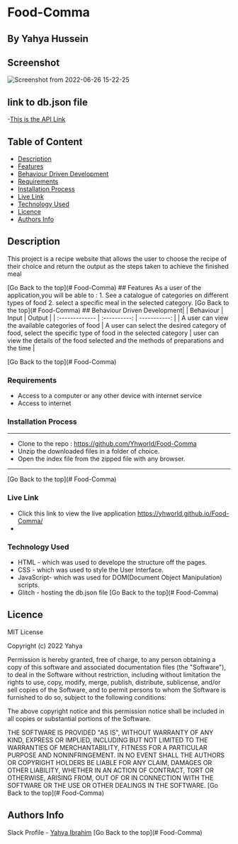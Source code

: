 # Food-Comma
 ## By Yahya Hussein
## Screenshot
![Screenshot from 2022-06-26 15-22-25](https://user-images.githubusercontent.com/74947307/175814008-7e4aa4b4-b066-427a-a686-6dd6e8bb6ba1.png)

## link to db.json file
-[This is the API Link](https://foregoing-typhoon-scissor.glitch.me/db.json)

## Table of Content
 - [Description](#description)
 - [Features](#features)
 - [Behaviour Driven Development](#Behaviour-Driven-Development)
 - [Requirements](#requirements)
 - [Installation Process](#installation-Process)
 - [Live Link](#Live-Link)
 - [Technology  Used](#technology-Used)
 - [Licence](#licence)
 - [Authors Info](#Authors-Info)
 ## Description
 <p>This project is a recipe website that allows the user to choose the recipe of their choice and return the output as the steps taken to achieve the finished meal</p>
[Go Back to the top](# Food-Comma)
## Features
As a user of the application,you will be able to :
1. See a catalogue of categories on different types of food
2. select a specific meal in the selected category. 
[Go Back to the top](# Food-Comma)
## Behaviour Driven Development|
| Behaviour      | Input        | Output       |
| :------------- | :----------: | -----------: |
| A user can view the available categories of food | A user can select the desired category of food, select the specific type of food in the selected category | user can view the details of the food selected and the methods of preparations and the time   |

[Go Back to the top](# Food-Comma)
 ###  Requirements
 * Access to  a computer or any other device with internet service
 * Access to internet
 ### Installation Process
 ****
* Clone to the repo : https://github.com/Yhworld/Food-Comma
* Unzip the downloaded files in a folder of choice.
* Open the index file from the zipped file with any browser.
 ****
 [Go Back to the top](# Food-Comma)
### Live Link
- Click this link to view the live application https://yhworld.github.io/Food-Comma/
- 
### Technology  Used
* HTML - which was used to develope the structure off the pages.
* CSS - which was used to style the User Interface.
* JavaScript- which was used for DOM(Document Object Manipulation) scripts.
* Glitch - hosting the db.json file
[Go Back to the top](# Food-Comma)

## Licence
MIT License

Copyright (c) 2022 Yahya

Permission is hereby granted, free of charge, to any person obtaining a copy
of this software and associated documentation files (the "Software"), to deal
in the Software without restriction, including without limitation the rights
to use, copy, modify, merge, publish, distribute, sublicense, and/or sell
copies of the Software, and to permit persons to whom the Software is
furnished to do so, subject to the following conditions:

The above copyright notice and this permission notice shall be included in all
copies or substantial portions of the Software.

THE SOFTWARE IS PROVIDED "AS IS", WITHOUT WARRANTY OF ANY KIND, EXPRESS OR
IMPLIED, INCLUDING BUT NOT LIMITED TO THE WARRANTIES OF MERCHANTABILITY,
FITNESS FOR A PARTICULAR PURPOSE AND NONINFRINGEMENT. IN NO EVENT SHALL THE
AUTHORS OR COPYRIGHT HOLDERS BE LIABLE FOR ANY CLAIM, DAMAGES OR OTHER
LIABILITY, WHETHER IN AN ACTION OF CONTRACT, TORT OR OTHERWISE, ARISING FROM,
OUT OF OR IN CONNECTION WITH THE SOFTWARE OR THE USE OR OTHER DEALINGS IN THE
SOFTWARE.
[Go Back to the top](# Food-Comma)
## Authors Info
Slack Profile - [Yahya Ibrahim](https://app.slack.com/client/T077KKCG6/GLRQR61NW/user_profile/UKXCHMCNP?cdn_fallback=1)
[Go Back to the top](# Food-Comma)
